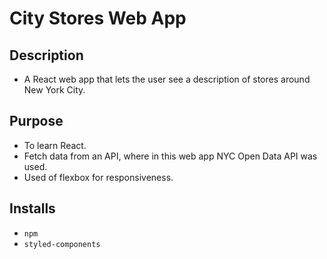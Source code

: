 # City Stores Web App

## Description
- A React web app that lets the user see a description of stores around New York City.

## Purpose
- To learn React.
- Fetch data from an API, where in this web app NYC Open Data API was used.
- Used of flexbox for responsiveness.

## Installs
- `npm`
- `styled-components`
